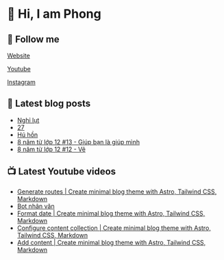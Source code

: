 # 👋 Hi, I am Phong

## 🔗 Follow me

[Website](https://phongever.netlify.app "Website")

[Youtube](https://www.youtube.com/@phongever "Youtube")

[Instagram](https://www.instagram.com/phongever "Instagram")

## 📝 Latest blog posts

<!-- BLOG-POST-LIST:START -->
- [Nghỉ lụt](https://phongever.netlify.app/blog/ngh%E1%BB%89-l%E1%BB%A5t/)
- [27](https://phongever.netlify.app/blog/27/)
- [Hú hồn](https://phongever.netlify.app/blog/h%C3%BA-h%E1%BB%93n/)
- [8 năm từ lớp 12 #13 - Giúp bạn là giúp mình](https://phongever.netlify.app/blog/8-n%C4%83m-t%E1%BB%AB-l%E1%BB%9Bp-12-13-gi%C3%BAp-b%E1%BA%A1n-l%C3%A0-gi%C3%BAp-m%C3%ACnh/)
- [8 năm từ lớp 12 #12 - Vẽ](https://phongever.netlify.app/blog/8-n%C4%83m-t%E1%BB%AB-l%E1%BB%9Bp-12-12-v%E1%BA%BD/)
<!-- BLOG-POST-LIST:END -->

## 📺 Latest Youtube videos

<!-- YOUTUBE-VIDEO-LIST:START -->
- [Generate routes | Create minimal blog theme with Astro, Tailwind CSS, Markdown](https://www.youtube.com/watch?v=gnTgW3p8wnQ)
- [Bot nhân văn](https://www.youtube.com/watch?v=nHiAC3g-F0w)
- [Format date | Create minimal blog theme with Astro, Tailwind CSS, Markdown](https://www.youtube.com/watch?v=C65lEhdxKME)
- [Configure content collection | Create minimal blog theme with Astro, Tailwind CSS, Markdown](https://www.youtube.com/watch?v=OyGAxeDfNyY)
- [Add content | Create minimal blog theme with Astro, Tailwind CSS, Markdown](https://www.youtube.com/watch?v=kd2RG-hbGWg)
<!-- YOUTUBE-VIDEO-LIST:END -->
